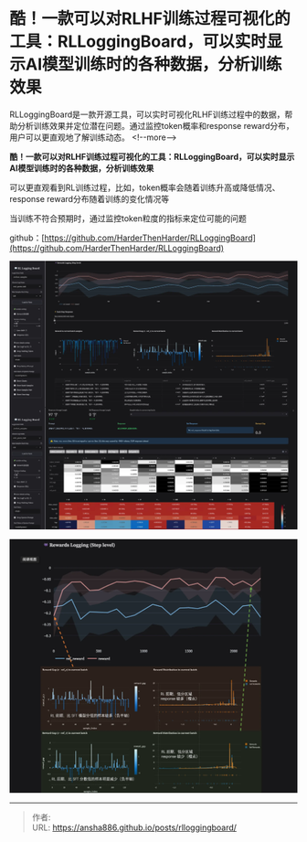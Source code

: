# 酷！一款可以对RLHF训练过程可视化的工具：RLLoggingBoard，可以实时显示AI模型训练时的各种数据，分析训练效果

RLLoggingBoard是一款开源工具，可以实时可视化RLHF训练过程中的数据，帮助分析训练效果并定位潜在问题。通过监控token概率和response reward分布，用户可以更直观地了解训练动态。
&lt;!--more--&gt;

**酷！一款可以对RLHF训练过程可视化的工具：RLLoggingBoard，可以实时显示AI模型训练时的各种数据，分析训练效果**

可以更直观看到RL训练过程，比如，token概率会随着训练升高或降低情况、response reward分布随着训练的变化情况等

当训练不符合预期时，通过监控token粒度的指标来定位可能的问题

github：[https://github.com/HarderThenHarder/RLLoggingBoard](https://github.com/HarderThenHarder/RLLoggingBoard)

![](https://raw.githubusercontent.com/ansha886/blog-images/master/RLLoggingBoard1.webp)

![](https://raw.githubusercontent.com/ansha886/blog-images/master/RLLoggingBoard2.webp)



---

> 作者:   
> URL: https://ansha886.github.io/posts/rlloggingboard/  

